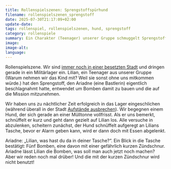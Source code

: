 ```yaml
---
title: Rollenspielszenen: Sprengstoffspürhund
filename: rollenspielszenen_sprengstoff
date: 2025-07-30T21:17:09+02:00
update-date:
tags: rollenspiel, rollenspielszenen, hund, sprengstoff
category: rollenspiele
summary: Ein Charakter (Teenager) unserer Gruppe schmuggelt Sprengstoff auf unsere Mission. Ein Spürhund wird darauf aufmerksam.
image:
image-alt:
language:
---
```


Rollenspielszene. Wir sind [immer noch in einer besetzten Stadt](/blogposts/rollenspielszenen_loecher) und dringen gerade in ein Militärlager ein. Lilian, ein Teenager aus unserer Gruppe (Warum nehmen wir das Kind mit? Weil sie sonst ohne uns mitkommen würde.) hat den Sprengstoff, den Ariadne (eine Bastlerin) eigentlich beschlagnahmt hatte, entwendet um Bomben damit zu bauen und die auf die Mission mitzunehmen.

Wir haben uns zu nächtlicher Zeit erfolgreich in das Lager eingeschlichen (während überall in der Stadt [Aufstände ausbrechen](/blogposts/rollenspielszenen_stimmung_zu_positiv)). Wir begegnen einem Hund, der sich gerade an einer Mülltonne vollfrisst. Als er uns bemerkt, schnüffelt er kurz und geht dann gezielt auf Lilian los. Alle versuche in abzulenken, scheitern zunächst, der Hund schnüffelt aufgeregt an Lilians Tasche, bevor er Alarm geben kann, wird er dann doch mit Essen abgelenkt.

Ariadne: „Lilian, was hast du da in deiner Tasche?“. Ein Blick in die Tasche bestätigt: Fünf Bomben, eine davon mit einer gefährlich kurzen Zündschnur. Ariadne lässt Lilian die Bomben, was soll man auch jetzt noch machen? Aber wir reden noch mal drüber! Und die mit der kurzen Zündschnur wird nicht benutzt!
